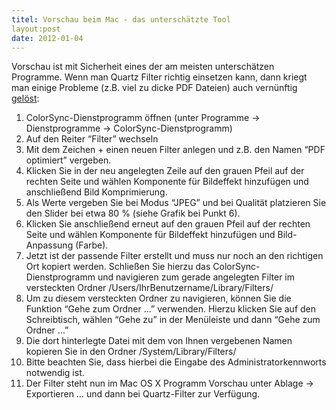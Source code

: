 ```yaml
---
titel: Vorschau beim Mac - das unterschätzte Tool
layout:post
date: 2012-01-04
---
```


Vorschau ist mit Sicherheit eines der am meisten unterschätzen Programme. Wenn man Quartz Filter richtig einsetzen kann, 
dann kriegt man einige Probleme (z.B. viel zu dicke PDF Dateien) auch vernünftig [gelöst](http://www.blog-it-solutions.de/mac-os-pdf-dateien-verkleinern-optimieren/):


1. ColorSync-Dienstprogramm öffnen (unter Programme -> Dienstprogramme -> ColorSync-Dienstprogramm)
2. Auf den Reiter “Filter” wechseln
3. Mit dem Zeichen + einen neuen Filter anlegen und z.B. den Namen “PDF optimiert” vergeben.
4. Klicken Sie in der neu angelegten Zeile auf den grauen Pfeil auf der rechten Seite und wählen Komponente für Bildeffekt hinzufügen und anschließend Bild Komprimierung.
5. Als Werte vergeben Sie bei Modus “JPEG” und bei Qualität platzieren Sie den Slider bei etwa 80 % (siehe Grafik bei Punkt 6).
6. Klicken Sie anschließend erneut auf den grauen Pfeil auf der rechten Seite und wählen Komponente für Bildeffekt hinzufügen und Bild-Anpassung (Farbe). 
7. Jetzt ist der passende Filter erstellt und muss nur noch an den richtigen Ort kopiert werden. Schließen Sie hierzu das ColorSync-Dienstprogramm und navigieren zum gerade angelegten Filter im versteckten Ordner /Users/IhrBenutzername/Library/Filters/
8. Um zu diesem versteckten Ordner zu navigieren, können Sie die Funktion “Gehe zum Ordner …” verwenden. Hierzu klicken Sie auf den Schreibtisch, wählen “Gehe zu” in der Menüleiste und dann “Gehe zum Ordner …”
9. Die dort hinterlegte Datei mit dem von Ihnen vergebenen Namen kopieren Sie in den Ordner /System/Library/Filters/
10. Bitte beachten Sie, dass hierbei die Eingabe des Administratorkennworts notwendig ist.
11. Der Filter steht nun im Mac OS X Programm Vorschau unter Ablage -> Exportieren … und dann bei Quartz-Filter zur Verfügung.
